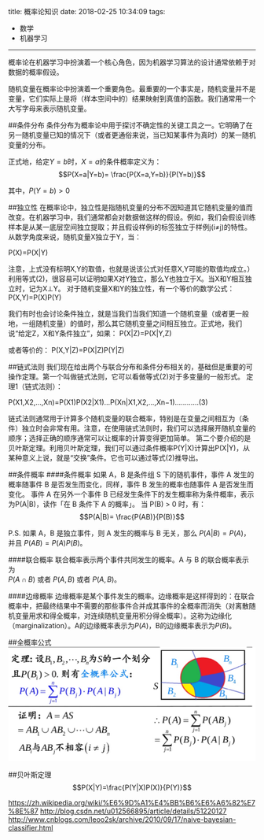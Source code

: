 title: 概率论知识
date: 2018-02-25 10:34:09
tags: 
- 数学
- 机器学习
---

概率论在机器学习中扮演着一个核心角色，因为机器学习算法的设计通常依赖于对数据的概率假设。

随机变量在概率论中扮演着一个重要角色。最重要的一个事实是，随机变量并不是变量，它们实际上是将（样本空间中的）结果映射到真值的函数。我们通常用一个大写字母来表示随机变量。 

##条件分布
条件分布为概率论中用于探讨不确定性的关键工具之一。它明确了在另一随机变量已知的情况下（或者更通俗来说，当已知某事件为真时）的某一随机变量的分布。 

正式地，给定$Y=b$时，$X=a$的条件概率定义为： 
$$P(X=a|Y=b)= \frac{P(X=a,Y=b)}{P(Y=b)}$$

其中，$P(Y=b)>0$

##独立性
在概率论中，独立性是指随机变量的分布不因知道其它随机变量的值而改变。在机器学习中，我们通常都会对数据做这样的假设。例如，我们会假设训练样本是从某一底层空间独立提取；并且假设样例i的标签独立于样例j(i≠j)的特性。 
从数学角度来说，随机变量X独立于Y，当： 

P(X)=P(X|Y)

注意，上式没有标明X,Y的取值，也就是说该公式对任意X,Y可能的取值均成立。） 
利用等式(2)，很容易可以证明如果X对Y独立，那么Y也独立于X。当X和Y相互独立时，记为X⊥Y。 
对于随机变量X和Y的独立性，有一个等价的数学公式： 
P(X,Y)=P(X)P(Y)

我们有时也会讨论条件独立，就是当我们当我们知道一个随机变量（或者更一般地，一组随机变量）的值时，那么其它随机变量之间相互独立。正式地，我们说“给定Z，X和Y条件独立”，如果： 
P(X|Z)=P(X|Y,Z)

或者等价的： 
P(X,Y|Z)=P(X|Z)P(Y|Z)


##链式法则
我们现在给出两个与联合分布和条件分布相关的，基础但是重要的可操作定理。第一个叫做链式法则，它可以看做等式(2)对于多变量的一般形式。 
定理1（链式法则）： 

P(X1,X2,…,Xn)=P(X1)P(X2|X1)…P(Xn|X1,X2,…,Xn−1)…………(3)

链式法则通常用于计算多个随机变量的联合概率，特别是在变量之间相互为（条件）独立时会非常有用。注意，在使用链式法则时，我们可以选择展开随机变量的顺序；选择正确的顺序通常可以让概率的计算变得更加简单。 
第二个要介绍的是贝叶斯定理。利用贝叶斯定理，我们可以通过条件概率P(Y|X)计算出P(X|Y)，从某种意义上说，就是“交换”条件。它也可以通过等式(2)推导出。

##条件概率
####条件概率
如果 A，B 是条件组 S 下的随机事件，事件 A 发生的概率随事件 B 是否发生而变化，同样，事件 B 发生的概率也随事件 A 是否发生而变化。
事件 A 在另外一个事件 B 已经发生条件下的发生概率称为条件概率，表示为P(A|B)，读作「在 B 条件下 A 的概率」。
当 P(B) > 0 时，有：
$$P(A|B)= \frac{P(AB)}{P(B)}$$

P.S. 如果 A，B 是独立事件，则 A 发生的概率与 B 无关，那么 $P(A|B) = P(A)$，并且 $P(AB)=P(A)P(B)$。

####联合概率
联合概率表示两个事件共同发生的概率。A 与 B 的联合概率表示为  
$P(A\cap B)$ 或者 ${\displaystyle P(A,B)}$ 或者 $P(A,B)$。

####边缘概率
边缘概率是某个事件发生的概率。边缘概率是这样得到的：在联合概率中，把最终结果中不需要的那些事件合并成其事件的全概率而消失（对离散随机变量用求和得全概率，对连续随机变量用积分得全概率）。这称为边缘化（marginalization）。A的边缘概率表示为$P(A)$，B的边缘概率表示为$P(B)$。

##全概率公式
![law of total probability](/img/law_of_total_probability.jpg) 

##贝叶斯定理
$$P(X|Y)=\frac{P(Y|X)P(X)}{P(Y)}$$

https://zh.wikipedia.org/wiki/%E6%9D%A1%E4%BB%B6%E6%A6%82%E7%8E%87
http://blog.csdn.net/u012566895/article/details/51220127
http://www.cnblogs.com/leoo2sk/archive/2010/09/17/naive-bayesian-classifier.html

